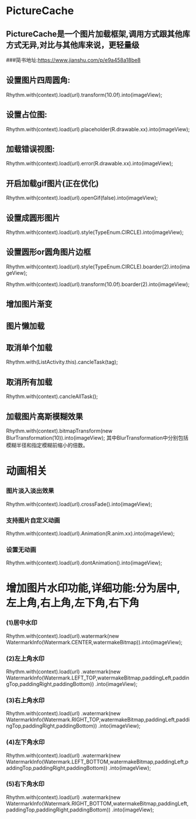 # PictureCache
## PictureCache是一个图片加载框架,调用方式跟其他库方式无异,对比与其他库来说，更轻量级
###简书地址:https://www.jianshu.com/p/e9a458a18be8
 
## 设置图片四周圆角:
 Rhythm.with(context).load(url).transform(10.0f).into(imageView);
## 设置占位图: 
Rhythm.with(context).load(url).placeholder(R.drawable.xx).into(imageView);
## 加载错误视图:
 Rhythm.with(context).load(url).error(R.drawable.xx).into(imageView);
## 开启加载gif图片(正在优化)
 Rhythm.with(context).load(url).openGif(false).into(imageView);
## 设置成圆形图片
 Rhythm.with(context).load(url).style(TypeEnum.CIRCLE).into(imageView);
## 设置圆形or圆角图片边框
 Rhythm.with(context).load(url).style(TypeEnum.CIRCLE).boarder(2).into(imageView);
 
 Rhythm.with(context).load(url).transform(10.0f).boarder(2).into(imageView);
## 增加图片渐变

## 图片懒加载

## 取消单个加载
 Rhythm.with(ListActivity.this).cancleTask(tag);
## 取消所有加载
 Rhythm.with(context).cancleAllTask();

## 加载图片高斯模糊效果
 Rhythm.with(context).bitmapTransform(new BlurTransformation(10)).into(imageView);
 其中BlurTransformation中分别包括模糊半径和指定模糊前缩小的倍数。


# 动画相关
### 图片淡入淡出效果
 Rhythm.with(context).load(url).crossFade().into(imageView);
### 支持图片自定义动画
Rhythm.with(context).load(url).Animation(R.anim.xx).into(imageView);
### 设置无动画
Rhythm.with(context).load(url).dontAnimation().into(imageView);
# 增加图片水印功能,详细功能:分为居中,左上角,右上角,左下角,右下角
### (1)居中水印
Rhythm.with(context).load(url).watermark(new WatermarkInfo(Watermark.CENTER,watermakeBitmap)).into(imageView);
### (2)左上角水印
 Rhythm.with(context).load(url)
                     .watermark(new WatermarkInfo(Watermark.LEFT_TOP,watermakeBitmap,paddingLeft,paddingTop,paddingRight,paddingBottom))
                     .into(imageView);
### (3)右上角水印                    
 Rhythm.with(context).load(url)
                    .watermark(new WatermarkInfo(Watermark.RIGHT_TOP,watermakeBitmap,paddingLeft,paddingTop,paddingRight,paddingBottom))
                     .into(imageView);
### (4)左下角水印                    
 Rhythm.with(context).load(url)
                  .watermark(new WatermarkInfo(Watermark.LEFT_BOTTOM,watermakeBitmap,paddingLeft,paddingTop,paddingRight,paddingBottom))
                     .into(imageView);                     
### (5)右下角水印                    
 Rhythm.with(context).load(url)
                .watermark(new WatermarkInfo(Watermark.RIGHT_BOTTOM,watermakeBitmap,paddingLeft,paddingTop,paddingRight,paddingBottom))
                     .into(imageView);   
 
